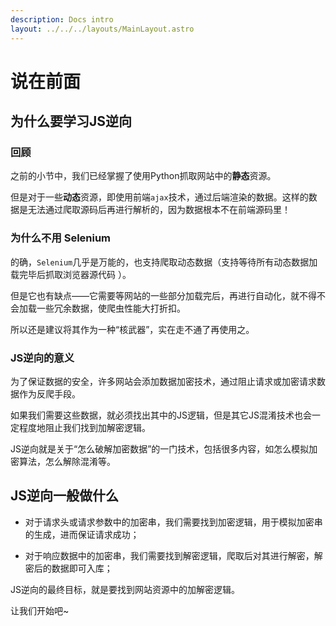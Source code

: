 ```yaml
---
description: Docs intro
layout: ../../../layouts/MainLayout.astro
---
```


# 说在前面

## 为什么要学习JS逆向

### 回顾

之前的小节中，我们已经掌握了使用Python抓取网站中的**静态**资源。

但是对于一些**动态**资源，即使用前端`ajax`技术，通过后端渲染的数据。这样的数据是无法通过爬取源码后再进行解析的，因为数据根本不在前端源码里！

###  为什么不用 Selenium

的确，`Selenium`几乎是万能的，也支持爬取动态数据（支持等待所有动态数据加载完毕后抓取浏览器源代码 ）。

但是它也有缺点——它需要等网站的一些部分加载完后，再进行自动化，就不得不会加载一些冗余数据，使爬虫性能大打折扣。

所以还是建议将其作为一种“核武器”，实在走不通了再使用之。

### JS逆向的意义

为了保证数据的安全，许多网站会添加数据加密技术，通过阻止请求或加密请求数据作为反爬手段。

如果我们需要这些数据，就必须找出其中的JS逻辑，但是其它JS混淆技术也会一定程度地阻止我们找到加解密逻辑。

JS逆向就是关于“怎么破解加密数据”的一门技术，包括很多内容，如怎么模拟加密算法，怎么解除混淆等。

## JS逆向一般做什么

+ 对于请求头或请求参数中的加密串，我们需要找到加密逻辑，用于模拟加密串的生成，进而保证请求成功；

+ 对于响应数据中的加密串，我们需要找到解密逻辑，爬取后对其进行解密，解密后的数据即可入库；

JS逆向的最终目标，就是要找到网站资源中的加解密逻辑。

让我们开始吧~
